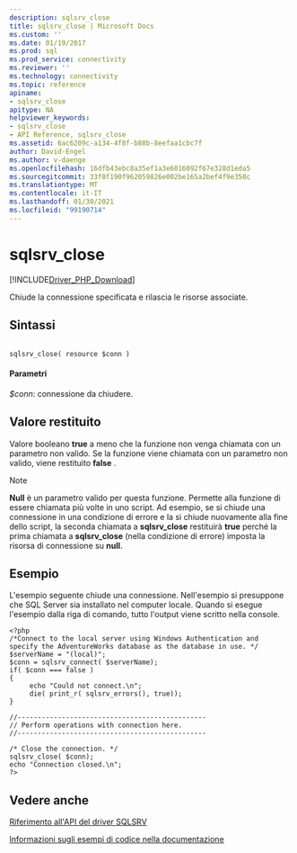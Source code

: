 ```yaml
---
description: sqlsrv_close
title: sqlsrv_close | Microsoft Docs
ms.custom: ''
ms.date: 01/19/2017
ms.prod: sql
ms.prod_service: connectivity
ms.reviewer: ''
ms.technology: connectivity
ms.topic: reference
apiname:
- sqlsrv_close
apitype: NA
helpviewer_keywords:
- sqlsrv_close
- API Reference, sqlsrv_close
ms.assetid: 6ac6209c-a134-4f8f-b88b-8eefaa1cbc7f
author: David-Engel
ms.author: v-daenge
ms.openlocfilehash: 16dfb43ebc8a35ef1a3e6016092f67e328d1eda5
ms.sourcegitcommit: 33f0f190f962059826e002be165a2bef4f9e350c
ms.translationtype: MT
ms.contentlocale: it-IT
ms.lasthandoff: 01/30/2021
ms.locfileid: "99190714"
---
```

# <a name="sqlsrv_close"></a>sqlsrv_close
[!INCLUDE[Driver_PHP_Download](../../includes/driver_php_download.md)]

Chiude la connessione specificata e rilascia le risorse associate.  
  
## <a name="syntax"></a>Sintassi  
  
```  
  
sqlsrv_close( resource $conn )  
```  
  
#### <a name="parameters"></a>Parametri  
*$conn*: connessione da chiudere.  
  
## <a name="return-value"></a>Valore restituito  
Valore booleano **true** a meno che la funzione non venga chiamata con un parametro non valido. Se la funzione viene chiamata con un parametro non valido, viene restituito **false** .  
  
> [!NOTE]  
> **Null** è un parametro valido per questa funzione. Permette alla funzione di essere chiamata più volte in uno script. Ad esempio, se si chiude una connessione in una condizione di errore e la si chiude nuovamente alla fine dello script, la seconda chiamata a **sqlsrv_close** restituirà **true** perché la prima chiamata a **sqlsrv_close** (nella condizione di errore) imposta la risorsa di connessione su **null**.  
  
## <a name="example"></a>Esempio  
L'esempio seguente chiude una connessione. Nell'esempio si presuppone che SQL Server sia installato nel computer locale. Quando si esegue l'esempio dalla riga di comando, tutto l'output viene scritto nella console.  
  
```  
<?php  
/*Connect to the local server using Windows Authentication and   
specify the AdventureWorks database as the database in use. */  
$serverName = "(local)";  
$conn = sqlsrv_connect( $serverName);  
if( $conn === false )  
{  
     echo "Could not connect.\n";  
     die( print_r( sqlsrv_errors(), true));  
}  
  
//-----------------------------------------------  
// Perform operations with connection here.  
//-----------------------------------------------  
  
/* Close the connection. */  
sqlsrv_close( $conn);  
echo "Connection closed.\n";  
?>  
```  
  
## <a name="see-also"></a>Vedere anche  
[Riferimento all'API del driver SQLSRV](../../connect/php/sqlsrv-driver-api-reference.md)

[Informazioni sugli esempi di codice nella documentazione](../../connect/php/about-code-examples-in-the-documentation.md)  
  
